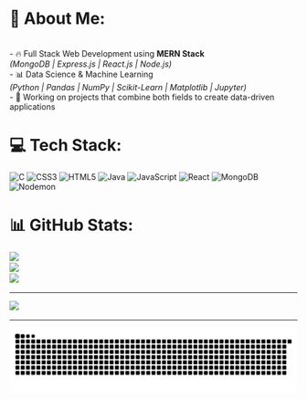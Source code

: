 # 💫 About Me:
<br>- 🔥 Full Stack Web Development using **MERN Stack**  <br>  *(MongoDB | Express.js | React.js | Node.js)*  <br>- 📊 Data Science & Machine Learning  <br>  *(Python | Pandas | NumPy | Scikit-Learn | Matplotlib | Jupyter)*  <br>- 📁 Working on projects that combine both fields to create data-driven applications

# 💻 Tech Stack:
![C](https://img.shields.io/badge/c-%2300599C.svg?style=for-the-badge&logo=c&logoColor=white) 
![CSS3](https://img.shields.io/badge/css3-%231572B6.svg?style=for-the-badge&logo=css3&logoColor=white) 
![HTML5](https://img.shields.io/badge/html5-%23E34F26.svg?style=for-the-badge&logo=html5&logoColor=white) 
![Java](https://img.shields.io/badge/java-%23ED8B00.svg?style=for-the-badge&logo=openjdk&logoColor=white) 
![JavaScript](https://img.shields.io/badge/javascript-%23323330.svg?style=for-the-badge&logo=javascript&logoColor=%23F7DF1E) 
![React](https://img.shields.io/badge/react-%2320232a.svg?style=for-the-badge&logo=react&logoColor=%2361DAFB) 
![MongoDB](https://img.shields.io/badge/MongoDB-%234ea94b.svg?style=for-the-badge&logo=mongodb&logoColor=white) 
![Nodemon](https://img.shields.io/badge/NODEMON-%23323330.svg?style=for-the-badge&logo=nodemon&logoColor=%BBDEAD)

# 📊 GitHub Stats:
![](https://github-readme-stats.vercel.app/api?username=Adithyan78&theme=radical&hide_border=false&include_all_commits=false&count_private=false)<br/>
![](https://nirzak-streak-stats.vercel.app/?user=Adithyan78&theme=radical&hide_border=false)<br/>
![](https://github-readme-stats.vercel.app/api/top-langs/?username=Adithyan78&theme=radical&hide_border=false&include_all_commits=false&count_private=false&layout=compact)

---
[![](https://visitcount.itsvg.in/api?id=Adithyan78&icon=0&color=0)](https://visitcount.itsvg.in)

---

![Snake animation](https://raw.githubusercontent.com/Adithyan78/Adithyan78/output/github-contribution-grid-snake.svg)



